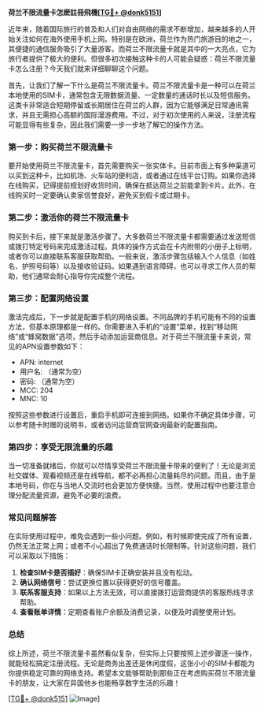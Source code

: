 **荷兰不限流量卡怎麽註冊飛機[[TG💪+ @donk5151](https://t.me/s/donk5151)]**

近年来，随着国际旅行的普及和人们对自由网络的需求不断增加，越来越多的人开始关注如何在海外使用手机上网。特别是在欧洲，荷兰作为热门旅游目的地之一，其便捷的通信服务吸引了大量游客。而荷兰不限流量卡就是其中的一大亮点，它为旅行者提供了极大的便利。但很多初次接触这种卡的人可能会疑惑：荷兰不限流量卡怎么注册？今天我们就来详细聊聊这个问题。

首先，让我们了解一下什么是荷兰不限流量卡。荷兰不限流量卡是一种可以在荷兰本地使用的SIM卡，通常包含无限数据流量、一定数量的通话时长以及短信服务。这类卡非常适合短期停留或长期居住在荷兰的人群，因为它能够满足日常通讯需求，并且无需担心高额的国际漫游费用。不过，对于初次使用的人来说，注册流程可能显得有些复杂，因此我们需要一步一步地了解它的操作方法。

### **第一步：购买荷兰不限流量卡**
要开始使用荷兰不限流量卡，首先需要购买一张实体卡。目前市面上有多种渠道可以买到这种卡，比如机场、火车站的便利店，或者通过在线平台订购。如果你选择在线购买，记得提前规划好收货时间，确保在抵达荷兰之前能拿到卡片。此外，在线购买时一定要确认卖家信誉良好，避免买到假卡或过期卡。

### **第二步：激活你的荷兰不限流量卡**
购买到卡后，接下来就是激活步骤了。大多数荷兰不限流量卡都需要通过发送短信或拨打特定号码来完成激活过程。具体的操作方式会在卡内附带的小册子上标明，或者你可以直接联系客服获取帮助。一般来说，激活步骤包括输入个人信息（如姓名、护照号码等）以及接收验证码。如果遇到语言障碍，也可以寻求工作人员的帮助，他们通常会耐心指导你完成整个流程。

### **第三步：配置网络设置**
激活完成后，下一步就是配置手机的网络设置。不同品牌的手机可能有不同的设置方法，但基本原理都是一样的。你需要进入手机的“设置”菜单，找到“移动网络”或“蜂窝数据”选项，然后手动添加运营商信息。对于荷兰不限流量卡来说，常见的APN设置参数如下：
- APN: internet
- 用户名: （通常为空）
- 密码: （通常为空）
- MCC: 204
- MNC: 10

按照这些参数进行设置后，重启手机即可连接到网络。如果你不确定具体步骤，可以参考随卡附赠的说明书，或者访问运营商官网查询最新的配置指南。

### **第四步：享受无限流量的乐趣**
当一切准备就绪后，你就可以尽情享受荷兰不限流量卡带来的便利了！无论是浏览社交媒体、观看视频还是在线导航，都不必再担心流量耗尽的问题。而且，由于是本地号码，你在与当地人交流时也会更加方便快捷。当然，使用过程中也要注意合理分配流量资源，避免不必要的浪费。

### **常见问题解答**
在实际使用过程中，难免会遇到一些小问题。例如，有时候即使完成了所有设置，仍然无法正常上网；或者不小心超出了免费通话时长限制等。针对这些问题，我们可以采取以下措施：

1. **检查SIM卡是否插好**：确保SIM卡正确安装并且没有松动。
2. **确认网络信号**：尝试更换位置以获得更好的信号覆盖。
3. **联系客服支持**：如果以上方法无效，可以直接拨打运营商提供的客服热线寻求帮助。
4. **查看账单详情**：定期查看账户余额及消费记录，以便及时调整使用计划。

### **总结**
综上所述，荷兰不限流量卡虽然看似复杂，但实际上只要按照上述步骤逐一操作，就能轻松搞定注册流程。无论是商务出差还是休闲度假，这张小小的SIM卡都能为你提供稳定可靠的网络支持。希望本文能够帮助到那些正在考虑购买荷兰不限流量卡的朋友，让大家在异国他乡也能畅享数字生活的乐趣！

[[TG💪+ @donk5151](https://t.me/s/donk5151) ![Image](https://i.postimg.cc/rwNCRYN7/Snipaste-2025-04-30-17-27-05.png)]
